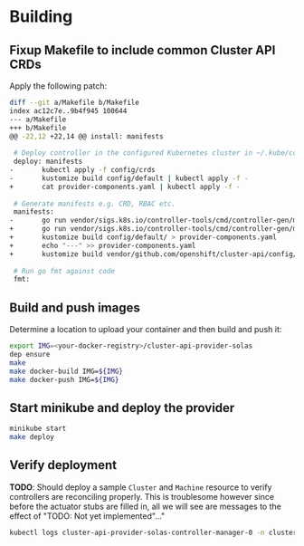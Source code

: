 # Building

## Fixup Makefile to include common Cluster API CRDs

Apply the following patch:

```bash
diff --git a/Makefile b/Makefile
index ac12c7e..9b4f945 100644
--- a/Makefile
+++ b/Makefile
@@ -22,12 +22,14 @@ install: manifests
 
 # Deploy controller in the configured Kubernetes cluster in ~/.kube/config
 deploy: manifests
-       kubectl apply -f config/crds
-       kustomize build config/default | kubectl apply -f -
+       cat provider-components.yaml | kubectl apply -f -
 
 # Generate manifests e.g. CRD, RBAC etc.
 manifests:
-       go run vendor/sigs.k8s.io/controller-tools/cmd/controller-gen/main.go all
+       go run vendor/sigs.k8s.io/controller-tools/cmd/controller-gen/main.go crd
+       kustomize build config/default/ > provider-components.yaml
+       echo "---" >> provider-components.yaml
+       kustomize build vendor/github.com/openshift/cluster-api/config/default/ >> provider-components.yaml
 
 # Run go fmt against code
 fmt:
```

## Build and push images

Determine a location to upload your container and then build and push it:

```bash
export IMG=<your-docker-registry>/cluster-api-provider-solas
dep ensure
make
make docker-build IMG=${IMG}
make docker-push IMG=${IMG}
```

## Start minikube and deploy the provider

```bash
minikube start
make deploy
```

## Verify deployment

**TODO**: Should deploy a sample `Cluster` and `Machine` resource to verify 
controllers are reconciling properly. This is troublesome however since before
the actuator stubs are filled in, all we will see are messages to the effect of
"TODO: Not yet implemented"..."

```bash
kubectl logs cluster-api-provider-solas-controller-manager-0 -n cluster-api-provider-solas-system  
```
